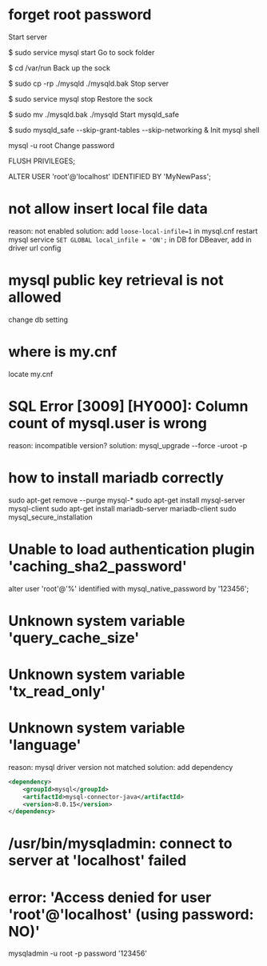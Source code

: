 # forget root password
Start server

$ sudo service mysql start
Go to sock folder

$ cd /var/run
Back up the sock

$ sudo cp -rp ./mysqld ./mysqld.bak
Stop server

$ sudo service mysql stop
Restore the sock

$ sudo mv ./mysqld.bak ./mysqld
Start mysqld_safe

$ sudo mysqld_safe --skip-grant-tables --skip-networking &
Init mysql shell

mysql -u root
Change password

FLUSH PRIVILEGES;

ALTER USER 'root'@'localhost' IDENTIFIED BY 'MyNewPass';

# not allow insert local file data
reason: not enabled
solution: 
add `loose-local-infile=1` in mysql.cnf
restart mysql service
`SET GLOBAL local_infile = 'ON';` in DB
for DBeaver, add in driver url config


# mysql public key retrieval is not allowed
change db setting

# where is my.cnf
locate my.cnf

# SQL Error [3009] [HY000]: Column count of mysql.user is wrong
reason: incompatible version?
solution: mysql_upgrade --force -uroot -p






# how to install mariadb correctly
sudo apt-get remove --purge mysql-\*
sudo apt-get install mysql-server mysql-client
sudo apt-get install mariadb-server mariadb-client
sudo mysql_secure_installation



# Unable to load authentication plugin 'caching_sha2_password'
alter user 'root'@'%' identified with mysql_native_password by '123456';


# Unknown system variable 'query_cache_size'
# Unknown system variable 'tx_read_only'
# Unknown system variable 'language'
reason: mysql driver version not matched
solution: add dependency

```xml
<dependency>
    <groupId>mysql</groupId>
    <artifactId>mysql-connector-java</artifactId>
    <version>8.0.15</version>
</dependency>
```

# /usr/bin/mysqladmin: connect to server at 'localhost' failed                                         
# error: 'Access denied for user 'root'@'localhost' (using password: NO)' 
mysqladmin -u root -p password '123456'















